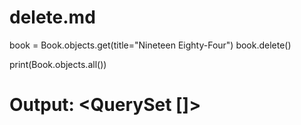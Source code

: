 # delete.md

book = Book.objects.get(title="Nineteen Eighty-Four")
book.delete()

print(Book.objects.all())  
# Output: <QuerySet []>
